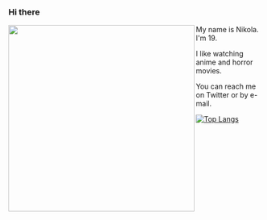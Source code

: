 ### Hi there

<img align="left" src="https://c.tenor.com/h6OBajx3djQAAAAC/rena-ryuugu-rena.gif" width="370">

My name is Nikola.
I'm 19.

I like watching anime and horror movies.

You can reach me on Twitter or by e-mail.

[![Top Langs](https://github-readme-stats.vercel.app/api/top-langs/?username=ShiNoNeko47&exclude_repo=dotfiles&layout=compact&theme=dark)](https://github.com/anuraghazra/github-readme-stats)

